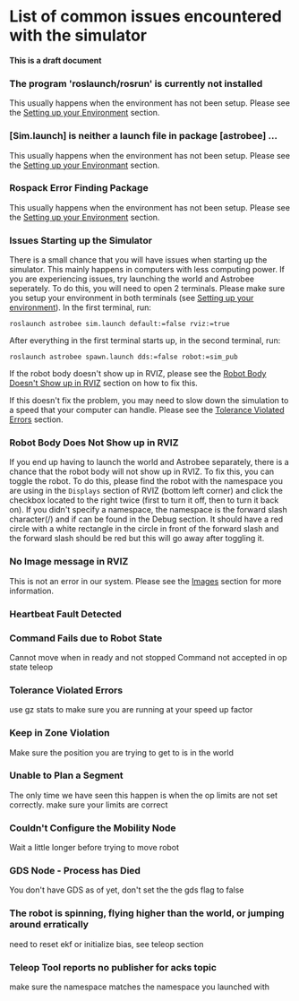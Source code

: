 # List of common issues encountered with the simulator

**This is a draft document**

### The program 'roslaunch/rosrun' is currently not installed

This usually happens when the environment has not been setup. Please see the
[Setting up your Environment](#setting-up-your-environment) section.

### \[Sim.launch\] is neither a launch file in package \[astrobee\] ...

This usually happens when the environment has not been setup. Please see the
[Setting up your Environmant](#setting-up-your-environment) section.

### Rospack Error Finding Package

This usually happens when the environment has not been setup. Please see the
[Setting up your Environment](#setting-up-your-environment) section.

### Issues Starting up the Simulator

There is a small chance that you will have issues when starting up the
simulator. This mainly happens in computers with less computing power. If you
are experiencing issues, try launching the world and Astrobee seperately. To do
this, you will need to open 2 terminals. Please make sure you setup your
environment in both terminals (see
[Setting up your environment](#setting-up-your-environment)). In the first
terminal, run:

    roslaunch astrobee sim.launch default:=false rviz:=true

After everything in the first terminal starts up, in the second terminal, run:

    roslaunch astrobee spawn.launch dds:=false robot:=sim_pub

If the robot body doesn't show up in RVIZ, please see the
[Robot Body Doesn't Show up in RVIZ](#robot-body-does-not-show-up-in-RVIZ)
section on how to fix this.


If this doesn't fix the problem, you may need to slow down the simulation to
a speed that your computer can handle. Please see the
[Tolerance Violated Errors](#tolerance-violated-errors) section.

### Robot Body Does Not Show up in RVIZ

If you end up having to launch the world and Astrobee separately, there is a
chance that the robot body will not show up in RVIZ. To fix this, you can toggle
the robot. To do this, please find the robot with the namespace you are using
in the `Displays` section of RVIZ (bottom left corner) and click the checkbox
located to the right twice (first to turn it off, then to turn it back on). If
you didn't specify a namespace, the namespace is the forward slash character(/)
and if can be found in the Debug section. It should have a red circle with a
white rectangle in the circle in front of the forward slash and the forward
slash should be red but this will go away after toggling it.

### No Image message in RVIZ

This is not an error in our system. Please see the [Images](#images) section
for more information.

### Heartbeat Fault Detected

### Command Fails due to Robot State
Cannot move when in ready and not stopped
Command not accepted in op state teleop

### Tolerance Violated Errors
use gz stats to make sure you are running at your speed up factor

### Keep in Zone Violation
Make sure the position you are trying to get to is in the world

### Unable to Plan a Segment
The only time we have seen this happen is when the op limits are not set
correctly. make sure your limits are correct

### Couldn't Configure the Mobility Node
Wait a little longer before trying to move robot

### GDS Node - Process has Died
You don't have GDS as of yet, don't set the the gds flag to false

### The robot is spinning, flying higher than the world, or jumping around erratically
need to reset ekf or initialize bias, see teleop section


### Teleop Tool reports no publisher for acks topic
make sure the namespace matches the namespace you launched with

<!---
### Bumble not in repository
(ros.Astrobee) RapidCommandRosCommand exception: get failed, "Bumble" not in repository
terminate called after throwing an instance of 'Miro::RepositoryBase::ENotRegistered'
  what():  get failed, "Bumble" not in repository
[mlp_communications-17] process has died [pid 18163, exit code -6, cmd /opt/ros/kinetic/lib/nodelet/nodelet manager __name:=mlp_communications __log:=/home/jmlombar/.ros/log/d89caf2c-5a23-11e9-abba-a402b9d91435/mlp_communications-17.log].

Remove first IP in QOS profile
-->
